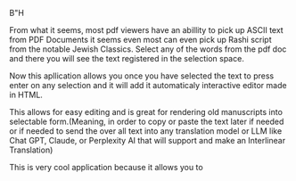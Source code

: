 
B"H

From what it seems, most pdf viewers have an abillity to pick up ASCII text from PDF Documents it seems even most can even pick up Rashi script from the notable Jewish Classics. Select any of the words from the pdf doc and there you will see the text registered in the selection space. 

Now this apllication allows you once you have selected the text to press enter on any selection and it will add it automaticaly interactive editor made in HTML. 

This allows for easy editing and is great for rendering old manuscripts into selectable form.(Meaning, in order to copy or paste the text later if needed or if needed to send the over all text into any translation model or LLM like Chat GPT, Claude, or Perplexity AI that will support and make an Interlinear Translation)

This is very cool application because it allows you to 
